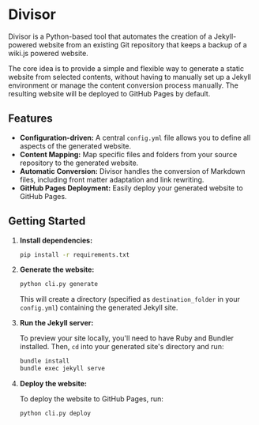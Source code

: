 # Divisor

Divisor is a Python-based tool that automates the creation of a Jekyll-powered website from an existing Git repository that keeps a backup of a wiki.js powered website.

The core idea is to provide a simple and flexible way to generate a static website from selected contents, without having to manually set up a Jekyll environment or manage the content conversion process manually. The resulting website will be deployed to GitHub Pages by default.

## Features

- **Configuration-driven:** A central `config.yml` file allows you to define all aspects of the generated website.
- **Content Mapping:** Map specific files and folders from your source repository to the generated website.
- **Automatic Conversion:** Divisor handles the conversion of Markdown files, including front matter adaptation and link rewriting.
- **GitHub Pages Deployment:** Easily deploy your generated website to GitHub Pages.

## Getting Started

1. **Install dependencies:**

   ```bash
   pip install -r requirements.txt
   ```

2. **Generate the website:**

   ```bash
   python cli.py generate
   ```

   This will create a directory (specified as `destination_folder` in your `config.yml`) containing the generated Jekyll site.

3. **Run the Jekyll server:**

   To preview your site locally, you'll need to have Ruby and Bundler installed. Then, `cd` into your generated site's directory and run:

   ```bash
   bundle install
   bundle exec jekyll serve
   ```

4. **Deploy the website:**

   To deploy the website to GitHub Pages, run:

   ```bash
   python cli.py deploy
   ```
